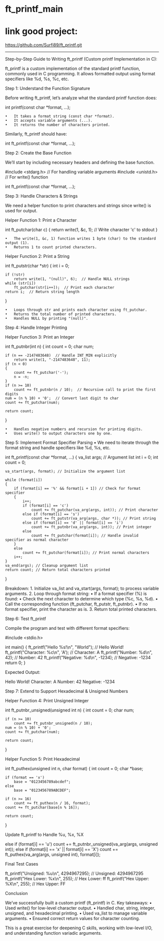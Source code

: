 # ft_printf_main

# link good project:
https://github.com/Surfi89/ft_printf.git


-----------------------------------------------------------------

Step-by-Step Guide to Writing ft_printf (Custom printf Implementation in C):

ft_printf is a custom implementation of the standard printf function, commonly used in C programming. It allows formatted output using format specifiers like %d, %s, %c, etc.

Step 1: Understand the Function Signature

Before writing ft_printf, let’s analyze what the standard printf function does:

int printf(const char *format, ...);

	•	It takes a format string (const char *format).
	•	It accepts variable arguments (...).
	•	It returns the number of characters printed.

Similarly, ft_printf should have:

int ft_printf(const char *format, ...);

Step 2: Create the Base Function

We’ll start by including necessary headers and defining the base function.

#include <stdarg.h>   // For handling variable arguments
#include <unistd.h>   // For write() function

int ft_printf(const char *format, ...);

Step 3: Handle Characters & Strings

We need a helper function to print characters and strings since write() is used for output.

Helper Function 1: Print a Character

int ft_putchar(char c)
{
    return write(1, &c, 1);  // Write character 'c' to stdout
}

	•	The write(1, &c, 1) function writes 1 byte (char) to the standard output (1).
	•	Returns 1 to count printed characters.

Helper Function 2: Print a String

int ft_putstr(char *str)
{
    int i = 0;

    if (!str)
        return write(1, "(null)", 6);  // Handle NULL strings
    while (str[i])
        ft_putchar(str[i++]);  // Print each character
    return i;  // Return string length
}

	•	Loops through str and prints each character using ft_putchar.
	•	Returns the total number of printed characters.
	•	Handles NULL by printing "(null)".

Step 4: Handle Integer Printing

Helper Function 3: Print an Integer

int ft_putnbr(int n)
{
    int count = 0;
    char num;

    if (n == -2147483648)  // Handle INT_MIN explicitly
        return write(1, "-2147483648", 11);
    if (n < 0)
    {
        count += ft_putchar('-');
        n = -n;
    }
    if (n >= 10)
        count += ft_putnbr(n / 10);  // Recursive call to print the first digits
    num = (n % 10) + '0';  // Convert last digit to char
    count += ft_putchar(num);
    
    return count;
}

	•	Handles negative numbers and recursion for printing digits.
	•	Uses write() to output characters one by one.

Step 5: Implement Format Specifier Parsing
	•	We need to iterate through the format string and handle specifiers like %d, %s, etc.

int ft_printf(const char *format, ...)
{
    va_list args; // Argument list
    int i = 0;
    int count = 0;

    va_start(args, format); // Initialize the argument list

    while (format[i])
    {
        if (format[i] == '%' && format[i + 1]) // Check for format specifier
        {
            i++;
            if (format[i] == 'c')
                count += ft_putchar(va_arg(args, int)); // Print character
            else if (format[i] == 's')
                count += ft_putstr(va_arg(args, char *)); // Print string
            else if (format[i] == 'd' || format[i] == 'i')
                count += ft_putnbr(va_arg(args, int)); // Print integer
            else
                count += ft_putchar(format[i]); // Handle invalid specifier as normal character
        }
        else
            count += ft_putchar(format[i]); // Print normal characters
        i++;
    }
    va_end(args); // Cleanup argument list
    return count; // Return total characters printed
}

Breakdown:
	1.	Initialize va_list and va_start(args, format); to process variable arguments.
	2.	Loop through format string:
	•	If a format specifier (%) is found:
	•	Check the next character to determine which type (%c, %s, %d).
	•	Call the corresponding function (ft_putchar, ft_putstr, ft_putnbr).
	•	If no format specifier, print the character as is.
	3.	Return total printed characters.

Step 6: Test ft_printf

Compile the program and test with different format specifiers:

#include <stdio.h>

int main()
{
    ft_printf("Hello %s!\n", "World");        // Hello World!
    ft_printf("Character: %c\n", 'A');        // Character: A
    ft_printf("Number: %d\n", 42);            // Number: 42
    ft_printf("Negative: %d\n", -1234);       // Negative: -1234
    return 0;
}

Expected Output:

Hello World!
Character: A
Number: 42
Negative: -1234

Step 7: Extend to Support Hexadecimal & Unsigned Numbers

Helper Function 4: Print Unsigned Integer

int ft_putnbr_unsigned(unsigned int n)
{
    int count = 0;
    char num;

    if (n >= 10)
        count += ft_putnbr_unsigned(n / 10);
    num = (n % 10) + '0';
    count += ft_putchar(num);
    
    return count;
}

Helper Function 5: Print Hexadecimal

int ft_puthex(unsigned int n, char format)
{
    int count = 0;
    char *base;

    if (format == 'x')
        base = "0123456789abcdef";
    else
        base = "0123456789ABCDEF";

    if (n >= 16)
        count += ft_puthex(n / 16, format);
    count += ft_putchar(base[n % 16]);

    return count;
}

Update ft_printf to Handle %u, %x, %X

else if (format[i] == 'u')
    count += ft_putnbr_unsigned(va_arg(args, unsigned int));
else if (format[i] == 'x' || format[i] == 'X')
    count += ft_puthex(va_arg(args, unsigned int), format[i]);

Final Test Cases

ft_printf("Unsigned: %u\n", 4294967295);  // Unsigned: 4294967295
ft_printf("Hex Lower: %x\n", 255);        // Hex Lower: ff
ft_printf("Hex Upper: %X\n", 255);        // Hex Upper: FF

Conclusion

We’ve successfully built a custom printf (ft_printf) in C. Key takeaways:
	•	Used write() for low-level character output.
	•	Handled char, string, integer, unsigned, and hexadecimal printing.
	•	Used va_list to manage variable arguments.
	•	Ensured correct return values for character counting.

This is a great exercise for deepening C skills, working with low-level I/O, and understanding function variadic arguments.
